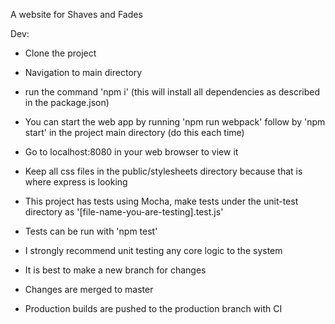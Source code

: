 A website for Shaves and Fades

Dev:
- Clone the project
- Navigation to main directory
- run the command 'npm i' (this will install all dependencies as described in the package.json)
- You can start the web app by running 'npm run webpack' follow by 'npm start' in the project main directory (do this each time)
- Go to localhost:8080 in your web browser to view it

- Keep all css files in the public/stylesheets directory because that is where express is looking
- This project has tests using Mocha, make tests under the unit-test directory as '[file-name-you-are-testing].test.js'
- Tests can be run with 'npm test'
- I strongly recommend unit testing any core logic to the system

- It is best to make a new branch for changes
- Changes are merged to master
- Production builds are pushed to the production branch with CI